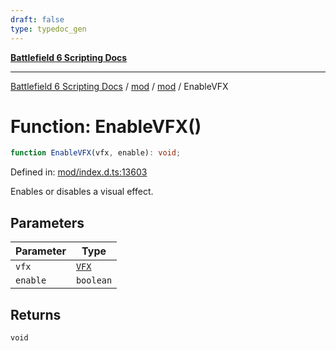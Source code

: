 ```yaml
---
draft: false
type: typedoc_gen
---
```


[**Battlefield 6 Scripting Docs**](../../../_index.md)

***

[Battlefield 6 Scripting Docs](../../../_index.md) / [mod](../../_index.md) / [mod](../_index.md) / EnableVFX

# Function: EnableVFX()

```ts
function EnableVFX(vfx, enable): void;
```

Defined in: [mod/index.d.ts:13603](https://github.com/battlefield-portal-community/portal-docs/blob/ff09b2690670f74de7e97198022e5a97ff1161ff/generators/santiago/mod/index.d.ts#L13603)

Enables or disables a visual effect.

## Parameters

| Parameter | Type |
| ------ | ------ |
| `vfx` | [`VFX`](../VFX/_index.md) |
| `enable` | `boolean` |

## Returns

`void`
